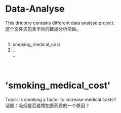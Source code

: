 # Data-Analyse
This dricotry contains different data analyse project.<br>
这个文件夹包含不同的数据分析项目。<br><br>
1. smoking_medical_cost<br>
2. ...<br>
...<br>
<br>

<h1>'smoking_medical_cost'</h1>
Topic: Is smoking a factor to increase medical costs? <br>
话题：吸烟是否是增加医药费的一个原因？<br>



